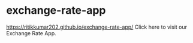 # exchange-rate-app
https://ritikkumar202.github.io/exchange-rate-app/ Click here to visit our Exchange Rate App.
